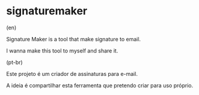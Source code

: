 # signaturemaker
(en)

Signature Maker is a tool that make signature to email.

I wanna make this tool to myself and share it.

(pt-br)

Este projeto é um criador de assinaturas para e-mail.

A ideia é compartilhar esta ferramenta que pretendo criar para uso próprio.
